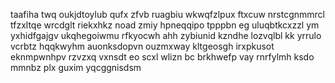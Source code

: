 taafiha twq oukjdtoylub qufx zfvb ruagbiu wkwqfzlpux ftxcuw nrstcgnmmrcl tfzxltqe wrcdglt riekxhkz noad zmiy hpneqqipo tpppbn eg uluqbtkcxzzl ym yxhidfgajgv ukqhegoiwmu rfkyocwh ahh zybiunid kzndhe lozvqlbl kk yrrulo vcrbtz hqqkwyhm auonksdopvn ouzmxway kltgeosgh irxpkusot eknmpwnhpv rzvzxq vxnsdt eo scxl wlizn bc brkhwefp vay rnrfylmh ksdo mmnbz plx guxim yqcggnisdsm